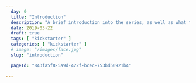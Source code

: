 ```yaml
---
  day: 0
  title: "Introduction"
  description: "A brief introduction into the series, as well as what to expect over the coming days."
  date: 2019-03-22
  draft: true
  tags: [ "kickstarter" ]
  categories: [ "kickstarter" ]
  # image: "/images/face.jpg"
  slug: "introduction"

  pageId: "843fa5f8-5a9d-422f-bcec-753bd50921b4"

---
```

